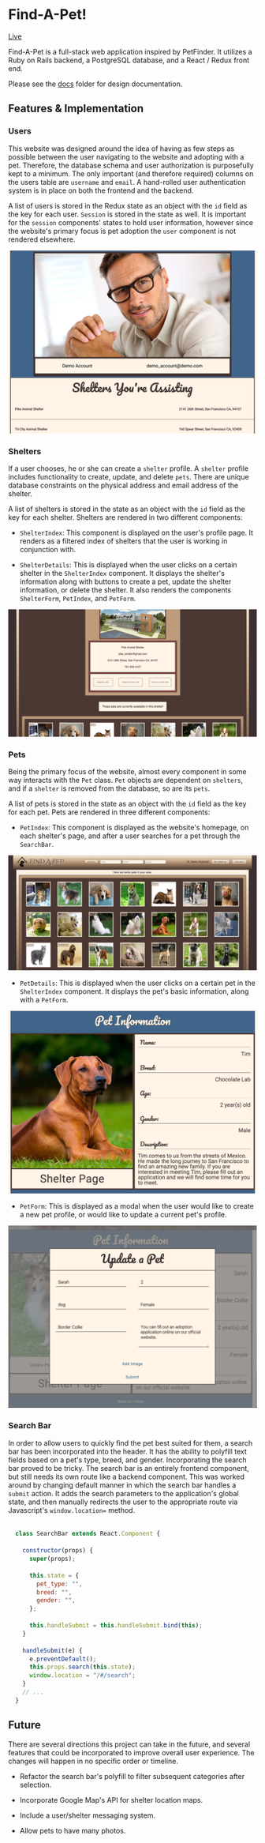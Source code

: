 # Find-A-Pet!

[Live][findapet]

Find-A-Pet is a full-stack web application inspired by PetFinder. It utilizes a Ruby on Rails backend, a PostgreSQL database, and a React / Redux front end.

Please see the [docs][docs] folder for design documentation.

## Features & Implementation

### Users

This website was designed around the idea of having as few steps as possible between the user navigating to the website and adopting with a pet. Therefore, the database schema and user authorization is purposefully kept to a minimum. The only important (and therefore required) columns on the users table are `username` and `email`. A hand-rolled user authentication system is in place on both the frontend and the backend.

A list of users is stored in the Redux state as an object with the `id` field as the key for each user. `Session` is stored in the state as well. It is important for the `session` components' states to hold user information, however since the website's primary focus is pet adoption the `user` component is not rendered elsewhere.

<p align="center">
  <img src="docs/screenshots/user_profile.png" alt="user-profile">
</p>

### Shelters

If a user chooses, he or she can create a `shelter` profile. A `shelter` profile includes functionality to create, update, and delete `pets`. There are unique database constraints on the physical address and email address of the shelter.

A list of shelters is stored in the state as an object with the `id` field as the key for each shelter. Shelters are rendered in two different components:

* `ShelterIndex`: This component is displayed on the user's profile page. It renders as a filtered index of shelters that the user is working in conjunction with.

* `ShelterDetails`: This is displayed when the user clicks on a certain shelter in the `ShelterIndex` component. It displays the shelter's information along with buttons to create a pet, update the shelter information, or delete the shelter. It also renders the components `ShelterForm`, `PetIndex`, and `PetForm`.

<p align="center">
  <img src="docs/screenshots/shelter_show.png" alt="shelter-show">
</p>

### Pets

Being the primary focus of the website, almost every component in some way interacts with the `Pet` class. `Pet` objects are dependent on `shelters`, and if a `shelter` is removed from the database, so are its `pets`.

A list of pets is stored in the state as an object with the `id` field as the key for each pet. Pets are rendered in three different components:

* `PetIndex`: This component is displayed as the website's homepage, on each shelter's page, and after a user searches for a pet through the `SearchBar`.

<p align="center">
  <img src="docs/screenshots/pet_index.png" alt="pet-index">
</p>

* `PetDetails`: This is displayed when the user clicks on a certain pet in the `ShelterIndex` component. It displays the pet's basic information, along with a `PetForm`.

<p align="center">
<img src="docs/screenshots/pet_show.png" alt="pet-show">
</p>

* `PetForm`: This is displayed as a modal when the user would like to create a new pet profile, or would like to update a current pet's profile.

<p align="center">
  <img src="docs/screenshots/pet_form.png" alt="pet-form">
</p>

### Search Bar

In order to allow users to quickly find the pet best suited for them, a search bar has been incorporated into the header. It has the ability to polyfill text fields based on a pet's type, breed, and gender. Incorporating the search bar proved to be tricky. The search bar is an entirely frontend component, but still needs its own route like a backend component. This was worked around by changing default manner in which the search bar handles a `submit` action. It adds the search parameters to the application's global state, and then manually redirects the user to the appropriate route via Javascript's `window.location=` method.

```javascript

  class SearchBar extends React.Component {

    constructor(props) {
      super(props);

      this.state = {
        pet_type: "",
        breed: "",
        gender: "",
      };

      this.handleSubmit = this.handleSubmit.bind(this);
    }

    handleSubmit(e) {
      e.preventDefault();
      this.props.search(this.state);
      window.location = "/#/search";
    }
    // ...
  }


```

## Future

There are several directions this project can take in the future, and several features that could be incorporated to improve overall user experience. The changes will happen in no specific order or timeline.

- Refactor the search bar's polyfill to filter subsequent categories after selection.

- Incorporate Google Map's API for shelter location maps.

- Include a user/shelter messaging system.

- Allow pets to have many photos.

[findapet]: http://findapet.herokuapp.com
[docs]: ./docs
[seeds]: ./db/seeds.rb
[cloudinary]: http://cloudinary.com/
